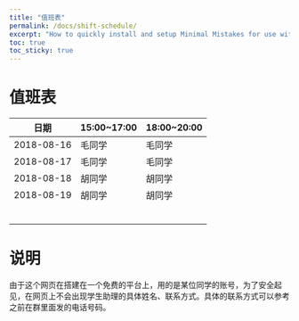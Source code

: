 ```yaml
---
title: "值班表"
permalink: /docs/shift-schedule/
excerpt: "How to quickly install and setup Minimal Mistakes for use with GitHub Pages."
toc: true
toc_sticky: true
---
```


# 值班表

| 日期       | 15:00~17:00 | 18:00~20:00 |
| ---------- | ----------- | ----------- |
| 2018-08-16 | 毛同学      | 毛同学      |
| 2018-08-17 | 毛同学      | 毛同学      |
| 2018-08-18 | 胡同学      | 胡同学      |
| 2018-08-19 | 胡同学      | 胡同学      |
|            |             |             |
|            |             |             |
|            |             |             |
|            |             |             |
|            |             |             |
|            |             |             |

# 说明

由于这个网页在搭建在一个免费的平台上，用的是某位同学的账号，为了安全起见，在网页上不会出现学生助理的具体姓名、联系方式。具体的联系方式可以参考之前在群里面发的电话号码。
